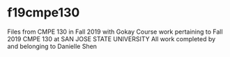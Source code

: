 # f19cmpe130
Files from CMPE 130 in Fall 2019 with Gokay
Course work pertaining to Fall 2019 CMPE 130 at SAN JOSE STATE UNIVERSITY
All work completed by and belonging to Danielle Shen 
